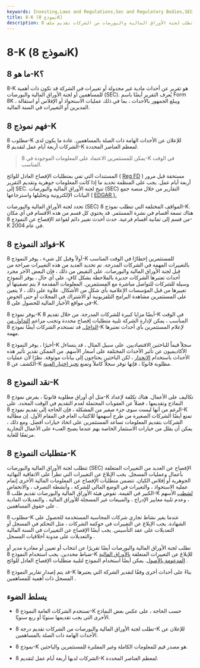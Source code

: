 ```yaml
---
keywords: Investing,Laws and Regulations,Sec and Regulatory Bodies,SEC
title: 8-K (نموذج 8K)
description: تطلب لجنة الأوراق المالية والبورصات من الشركات تقديم ملف 8-K للإعلان عن الأحداث الرئيسية ذات الصلة بالمساهمين ، مثل الاستحواذ.
---
```


# 8-K (نموذج 8K)
## ما هو 8-K؟

8-K هو تقرير عن أحداث مادية غير مجدولة أو تغييرات في الشركة قد تكون ذات أهمية للمساهمين أو لجنة الأوراق المالية والبورصات (SEC). يُعرف التقرير أيضًا باسم Form 8K ، ويبلغ الجمهور بالأحداث ، بما في ذلك عمليات الاستحواذ أو الإفلاس أو استقالة المديرين أو التغييرات في السنة المالية.

## فهم نموذج 8-K

مطلوب 8-K للإعلان عن الأحداث الهامة ذات الصلة بالمساهمين. عادة ما يكون لدى الشركات أربعة أيام عمل لتقديم 8-K لمعظم العناصر المحددة.

> يمكن للمستثمرين الاعتماد على المعلومات الموجودة في 8-K في الوقت المناسب.

>

المستندات التي تفي بمتطلبات الإفصاح العادل للوائح ( [Reg FD](/regulationfd) ) مستحقة قبل مرور أربعة أيام عمل. يجب على المنظمة تحديد ما إذا كانت المعلومات جوهرية وتقديم التقرير إلى SEC. تتيح لجنة الأوراق المالية والبورصات (SEC) التقارير من خلال منصة جمع البيانات الإلكترونية وتحليلها واسترجاعها ( [EDGAR ).](/edgar)

تحدد لجنة الأوراق المالية والبورصات (SEC) المواقف المختلفة التي تتطلب نموذج 8-K. هناك تسعة أقسام في نشرة المستثمر. قد يحتوي كل قسم من هذه الأقسام في أي مكان من قسم إلى ثمانية أقسام فرعية. حدث أحدث تغيير دائم لقواعد الإفصاح عن النموذج 8-K في عام 2004.

## فوائد النموذج 8-K

أولاً وقبل كل شيء ، يوفر النموذج 8-K للمستثمرين إخطارًا في الوقت المناسب بالتغييرات المهمة في الشركات المدرجة. تم تحديد العديد من هذه التغييرات صراحة من قبل لجنة الأوراق المالية والبورصات. على النقيض من ذلك ، فإن البعض الآخر مجرد أحداث تعتبرها الشركات جديرة بالملاحظة بشكل كافٍ. على أي حال ، يوفر النموذج وسيلة للشركات للتواصل مباشرة مع المستثمرين. المعلومات المقدمة لا يتم تصفيتها أو تغييرها من قبل المؤسسات الإعلامية بأي شكل من الأشكال. علاوة على ذلك ، لا يتعين على المستثمرين مشاهدة البرامج التلفزيونية أو الاشتراك في المجلات أو حتى الخوض في مواقع الأخبار المالية للحصول على 8-K.

يوفر نموذج 8-K أيضًا مزايا كبيرة للشركات المدرجة. من خلال تقديم 8-K في الوقت المناسب ، يمكن لإدارة الشركة تلبية متطلبات إفصاح محددة وتجنب مزاعم [التداول من الداخل.](/insidertrading) قد تستخدم الشركات أيضًا نموذج 8-K لإعلام المستثمرين بأي أحداث تعتبرها مهمة.

أخيرًا ، يوفر النموذج 8-K سجلاً قيماً للباحثين الاقتصاديين. على سبيل المثال ، قد يتساءل الأكاديميون عن تأثير الأحداث المختلفة على أسعار الأسهم. من الممكن تقدير تأثير هذه الأحداث باستخدام [الانحدار](/regression) ، لكن الباحثين يحتاجون إلى بيانات موثوقة. نظرًا لأن عمليات الكشف عن 8-K مطلوبة قانونًا ، فإنها توفر سجلاً كاملاً وتمنع [تحيز اختيار العينة](/sample_selection_basis).

## نقد النموذج 8-K

مثل أي أوراق مطلوبة قانونيًا ، يفرض نموذج 8-K تكاليف على الأعمال. هناك تكلفة لإعداد النماذج وتقديمها ، فضلاً عن العقوبات المحتملة لعدم التقديم في الوقت المحدد. على الرغم من أنها ليست سوى جزء صغير من المشكلة ، فإن الحاجة إلى تقديم نموذج 8-K تمنع أيضًا الشركات الصغيرة من طرح أسهمها للاكتتاب العام في المقام الأول. إن مطالبة الشركات بتقديم المعلومات تساعد المستثمرين على اتخاذ خيارات أفضل. ومع ذلك ، يمكن أن يقلل من خيارات الاستثمار الخاصة بهم عندما يصبح العبء على الأعمال التجارية مرتفعًا للغاية.

## متطلبات النموذج 8-K

تتطلب لجنة الأوراق المالية والبورصات (SEC) الإفصاح عن العديد من التغييرات المتعلقة بأعمال وعمليات المسجل. يجب الإبلاغ عن التغييرات التي تطرأ على الاتفاقية النهائية الجوهرية أو إفلاس الكيان. تتضمن متطلبات الإفصاح عن المعلومات المالية الأخرى إتمام عملية الاستحواذ ، والتغيرات في الوضع المالي للشركة ، وأنشطة التصرف ، والانخفاض الكبير في القيمة. تفوض هيئة الأوراق المالية والبورصات تقديم طلب 8-K [لشطب](/delisting) الأسهم ، وعدم تلبية معايير الإدراج ، والمبيعات غير المسجلة للأوراق المالية ، والتعديلات المادية على حقوق المساهمين .

مطلوب 8-K عندما يغير نشاط تجاري شركات المحاسبة المستخدمة للحصول على الشهادة. يجب الإبلاغ عن التغييرات في حوكمة الشركات ، مثل التحكم في المسجل أو التعديلات على عقد التأسيس. يجب أيضًا الإفصاح عن التغييرات في السنة المالية والتعديلات على مدونة أخلاقيات المسجل .

تطلب لجنة الأوراق المالية والبورصات أيضًا تقريرًا عن انتخاب أو تعيين أو مغادرة مدير أو ضباط محددين. يجب استخدام النموذج 8-K للإبلاغ عن التغييرات المتعلقة [بالأوراق المالية المدعومة بالأصول](/asset-backedsecurity). يمكن أيضًا استخدام النموذج لتلبية متطلبات الإفصاح العادل للوائح .

قد يتم إصدار تقارير النموذج 8-K بناءً على أحداث أخرى وفقًا لتقدير الشركة التي يعتبرها المسجل ذات أهمية للمساهمين .

## يسلط الضوء

- تستخدم الشركات العامة النموذج 8-K حسب الحاجة ، على عكس بعض النماذج الأخرى التي يجب تقديمها سنويًا أو ربع سنويًا.

- تطلب لجنة الأوراق المالية والبورصات من الشركات تقديم درجة 8-K للإعلان عن الأحداث الهامة ذات الصلة بالمساهمين.

- نموذج 8-K هو مصدر قيم للمعلومات الكاملة وغير المفلترة للمستثمرين والباحثين.

- الشركات لديها أربعة أيام عمل لتقديم 8-K لمعظم العناصر المحددة.

